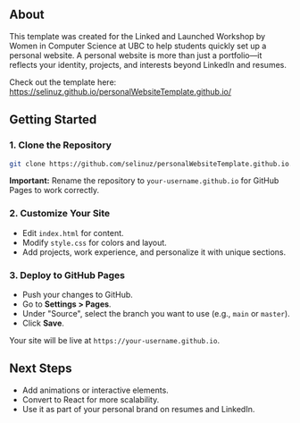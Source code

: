 ## About

This template was created for the Linked and Launched Workshop by Women in Computer Science at UBC to help students quickly set up a personal website. A personal website is more than just a portfolio—it reflects your identity, projects, and interests beyond LinkedIn and resumes.

Check out the template here: https://selinuz.github.io/personalWebsiteTemplate.github.io/

## Getting Started

### 1. Clone the Repository

```bash
git clone https://github.com/selinuz/personalWebsiteTemplate.github.io.git
```

**Important:** Rename the repository to `your-username.github.io` for GitHub Pages to work correctly.

### 2. Customize Your Site

- Edit `index.html` for content.
- Modify `style.css` for colors and layout.
- Add projects, work experience, and personalize it with unique sections.

### 3. Deploy to GitHub Pages

- Push your changes to GitHub.
- Go to **Settings > Pages**.
- Under "Source", select the branch you want to use (e.g., `main` or `master`).
- Click **Save**.

Your site will be live at `https://your-username.github.io`.

## Next Steps

- Add animations or interactive elements.
- Convert to React for more scalability.
- Use it as part of your personal brand on resumes and LinkedIn.
